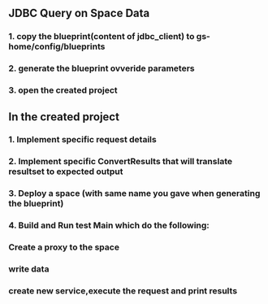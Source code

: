 ## JDBC Query on Space Data
### 1. copy the blueprint(content of jdbc_client) to gs-home/config/blueprints 
### 2. generate the blueprint ovveride parameters
### 3. open the created project

## In the created project
### 1. Implement specific request details 
### 2. Implement specific ConvertResults that will translate resultset to expected output 
### 3. Deploy a space (with same name you gave when generating the blueprint)
### 4. Build and Run test Main which do the following:
###     Create a proxy to the space
###     write data
###     create new service,execute the request and print results 

